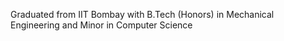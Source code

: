 Graduated from IIT Bombay with B.Tech (Honors) in Mechanical Engineering and Minor in Computer Science 
